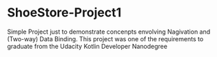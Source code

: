 # ShoeStore-Project1
 Simple Project just to demonstrate concenpts envolving Nagivation and (Two-way) Data Binding.
 This project was one of the requirements to graduate from the Udacity Kotlin Developer Nanodegree
